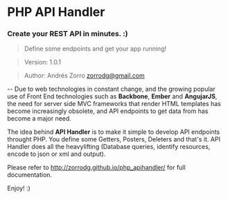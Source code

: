 PHP API Handler
==============
### Create your REST API in minutes. :)

> Define some endpoints and get your app running!

> Version: 1.0.1

> Author: Andrés Zorro <zorrodg@gmail.com>

--
Due to web technologies in constant change, and the growing popular use of Front End technologies such as **Backbone**, **Ember** and **AngujarJS**, the need for server side MVC frameworks that render HTML templates has become increasingly obsolete, and API endpoints to get data from has become a major need.

The idea behind **API Handler** is to make it simple to develop API endpoints throught PHP. You define some Getters, Posters, Deleters and that's it. API Handler does all the heavylifting (Database queries, identify resources, encode to json or xml and output).

Please refer to http://zorrodg.github.io/php_apihandler/ for full documentation.

Enjoy! :)
